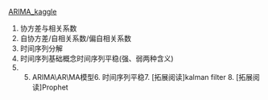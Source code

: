 [ARIMA_kaggle](https://www.kaggle.com/eneszvo/time-series-forecasting-p1-es-arima-var)

1. 协方差与相关系数
2. 自协方差/自相关系数/偏自相关系数
3. 时间序列分解
4. 时间序列基础概念时间序列平稳(强、弱两种含义) 
5. 5. ARIMA\AR\MA模型6. 时间序列平稳7. [拓展阅读]kalman filter 8. [拓展阅读]Prophet